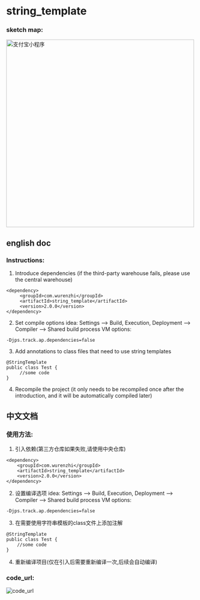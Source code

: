 # string_template

### sketch map:
<img src="https://wurenzhi.com/resource/pic2.png" width="500"  alt="支付宝小程序"/><br/>

## english doc

### Instructions:

1. Introduce dependencies (if the third-party warehouse fails, please use the central warehouse)
````
<dependency>
     <groupId>com.wurenzhi</groupId>
     <artifactId>string_template</artifactId>
     <version>2.0.0</version>
</dependency>
````

2. Set compile options
idea:
Settings --> Build, Execution, Deployment --> Compiler --> Shared build process VM options:
````
-Djps.track.ap.dependencies=false
````

3. Add annotations to class files that need to use string templates
````
@StringTemplate
public class Test {
     //some code
}
````

4. Recompile the project (it only needs to be recompiled once after the introduction, and it will be automatically compiled later)

## 中文文档

### 使用方法:

1. 引入依赖(第三方仓库如果失败,请使用中央仓库)
```
<dependency>
    <groupId>com.wurenzhi</groupId>
    <artifactId>string_template</artifactId>
    <version>2.0.0</version>
</dependency>
```

2. 设置编译选项
idea:
Settings --> Build, Execution, Deployment --> Compiler --> Shared build process VM options: 
```
-Djps.track.ap.dependencies=false
```

3. 在需要使用字符串模板的class文件上添加注解
```
@StringTemplate
public class Test {
    //some code
}
```

4. 重新编译项目(仅在引入后需要重新编译一次,后续会自动编译)

### code_url:
![code_url](https://wurenzhi.com/resource/github_qr.png)

